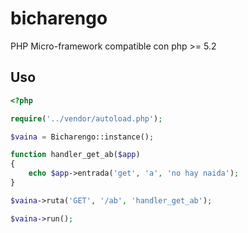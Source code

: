 # bicharengo
PHP Micro-framework compatible con php >= 5.2

## Uso

```php
<?php 

require('../vendor/autoload.php');

$vaina = Bicharengo::instance();

function handler_get_ab($app)
{
    echo $app->entrada('get', 'a', 'no hay naida');
}

$vaina->ruta('GET', '/ab', 'handler_get_ab');

$vaina->run();